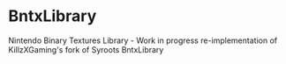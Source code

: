 # BntxLibrary

Nintendo Binary Textures Library - Work in progress re-implementation of KillzXGaming's fork of Syroots BntxLibrary
